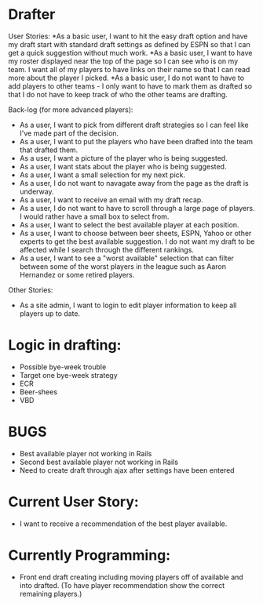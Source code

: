Drafter
=======

User Stories:
*As a basic user, I want to hit the easy draft option and have my draft start with standard draft settings as defined by ESPN so that I can get a quick suggestion without much work.
*As a basic user, I want to have my roster displayed near the top of the page so I can see who is on my team.  I want all of my players to have links on their name so that I can read more about the player I picked.
*As a basic user, I do not want to have to add players to other teams - I only want to have to mark them as drafted so that I do not have to keep track of who the other teams are drafting.

Back-log (for more advanced players):
* As a user, I want to pick from different draft strategies so I can feel like I've made part of the decision.
* As a user, I want to put the players who have been drafted into the team that drafted them.
* As a user, I want a picture of the player who is being suggested.
* As a user, I want stats about the player who is being suggested.
* As a user, I want a small selection for my next pick.
* As a user, I do not want to navagate away from the page as the draft is underway.
* As a user, I want to receive an email with my draft recap.
* As a user, I do not want to have to scroll through a large page of players. I would rather have a small box to select from.
* As a user, I want to select the best available player at each position.
* As a user, I want to choose between beer sheets, ESPN, Yahoo or other experts to get the best available suggestion. I do not want my draft to be affected while I search through the different rankings.
* As a user, I want to see a "worst available" selection that can filter between some of the worst players in the league such as Aaron Hernandez or some retired players.

Other Stories:
* As a site admin, I want to login to edit player information to keep all players up to date.

Logic in drafting:
========
* Possible bye-week trouble
* Target one bye-week strategy
* ECR
* Beer-shees
* VBD

BUGS
====
* Best available player not working in Rails
* Second best available player not working in Rails
* Need to create draft through ajax after settings have been entered


Current User Story:
===================
* I want to receive a recommendation of the best player available.

Currently Programming:
======================
* Front end draft creating including moving players off of available and into drafted.  (To have player recommendation show the correct remaining players.)
